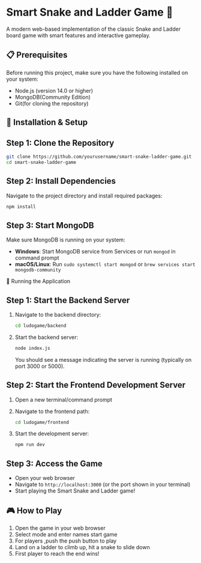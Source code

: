 # Smart Snake and Ladder Game 🎲

A modern web-based implementation of the classic Snake and Ladder board game with smart features and interactive gameplay.

## 📋 Prerequisites

Before running this project, make sure you have the following installed on your system:

- Node.js (version 14.0 or higher)
- MongoDB(Community Edition)
- Git(for cloning the repository)

## 🚀 Installation & Setup

## Step 1: Clone the Repository
```bash
git clone https://github.com/yourusername/smart-snake-ladder-game.git
cd smart-snake-ladder-game
```

## Step 2: Install Dependencies
Navigate to the project directory and install required packages:
```bash
npm install
```

## Step 3: Start MongoDB
Make sure MongoDB is running on your system:
- **Windows**: Start MongoDB service from Services or run `mongod` in command prompt
- **macOS/Linux**: Run `sudo systemctl start mongod` or `brew services start mongodb-community`

🎯 Running the Application

## Step 1: Start the Backend Server
1. Navigate to the backend directory:
   ```bash
   cd ludogame/backend
   ```

2. Start the backend server:
   ```bash
   node index.js
   ```
   
   You should see a message indicating the server is running (typically on port 3000 or 5000).

## Step 2: Start the Frontend Development Server
1. Open a new terminal/command prompt
2. Navigate to the frontend path:
   ```bash
   cd ludogame/frontend
   ```

3. Start the development server:
   ```bash
   npm run dev
   ```

## Step 3: Access the Game
- Open your web browser
- Navigate to `http://localhost:3000` (or the port shown in your terminal)
- Start playing the Smart Snake and Ladder game!

## 🎮 How to Play

1. Open the game in your web browser
2. Select mode and enter names start game
3. For players ,push the push button to play
4. Land on a ladder to climb up, hit a snake to slide down
5. First player to reach the end wins!
